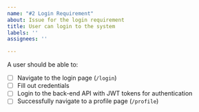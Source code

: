 ```yaml
---
name: "#2 Login Requirement"
about: Issue for the login requirement
title: User can login to the system
labels: ''
assignees: ''

---
```


A user should be able to:

- [ ] Navigate to the login page (`/login`)
- [ ] Fill out credentials
- [ ] Login to the back-end API with JWT tokens for authentication
- [ ] Successfully navigate to a profile page (`/profile`)
